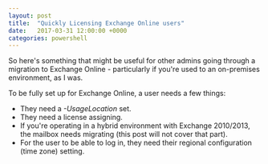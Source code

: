 ```yaml
---
layout: post
title:  "Quickly Licensing Exchange Online users"
date:   2017-03-31 12:00:00 +0000
categories: powershell
---
```

So here's something that might be useful for other admins going through a migration to Exchange Online - particularly if you're used to an on-premises environment, as I was.

To be fully set up for Exchange Online, a user needs a few things:
- They need a *-UsageLocation* set.
- They need a license assigning.
- If you're operating in a hybrid environment with Exchange 2010/2013, the mailbox needs migrating (this post will not cover that part).
- For the user to be able to log in, they need their regional configuration (time zone) setting.

